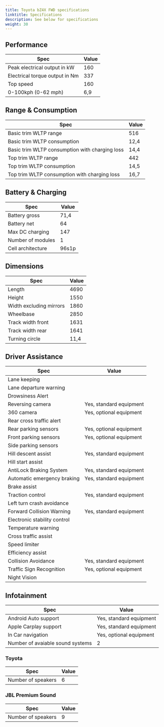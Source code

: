 ```yaml
---
title: Toyota bZ4X FWD specifications
linktitle: Specifications
description: See below for specifications
weight: 30
---
```


## Performance
|Spec|Value|
|----|-----|
|Peak electrical output in kW|160|
|Electrical torque output in Nm|337|
|Top speed|160|
|0-100kph (0-62 mph)|6,9|



## Range & Consumption
|Spec|Value|
|----|-----|
|Basic trim WLTP range|516|
|Basic trim WLTP consumption|12,4|
|Basic trim WLTP consumption with charging loss|14,4|
|Top trim WLTP range|442|
|Top trim WLTP consumption|14,5|
|Top trim WLTP consumption with charging loss|16,7|



## Battery & Charging
|Spec|Value|
|----|-----|
|Battery gross|71,4|
|Battery net|64|
|Max DC charging|147|
|Number of modules|1|
|Cell architecture|96s1p|



## Dimensions
|Spec|Value|
|----|-----|
|Length|4690|
|Height|1550|
|Width excluding mirrors|1860|
|Wheelbase|2850|
|Track width front|1631|
|Track width rear|1641|
|Turning circle|11,4|

## Driver Assistance
|Spec|Value|
|----|-----|
|Lane keeping||
|Lane departure warning||
|Drowsiness Alert||
|Reversing camera|Yes, standard equipment|
|360 camera|Yes, optional equipment|
|Rear cross traffic alert||
|Rear parking sensors|Yes, optional equipment|
|Front parking sensors|Yes, optional equipment|
|Side parking sensors||
|Hill descent assist|Yes, standard equipment|
|Hill start assist||
|AntiLock Braking System|Yes, standard equipment|
|Automatic emergency braking|Yes, standard equipment|
|Brake assist||
|Traction control|Yes, standard equipment|
|Left turn crash avoidance||
|Forward Collision Warning|Yes, standard equipment|
|Electronic stability control||
|Temperature warning||
|Cross traffic assist||
|Speed limiter||
|Efficiency assist||
|Collision Avoidance|Yes, standard equipment|
|Traffic Sign Recognition|Yes, optional equipment|
|Night Vision||

## Infotainment
|Spec|Value|
|----|-----|
|Android Auto support|Yes, standard equipment|
|Apple Carplay support|Yes, standard equipment|
|In Car navigation|Yes, optional equipment|
|Number of avaiable sound systems|2|

### Toyota
|Spec|Value|
|----|-----|
|Number of speakers|6|

### JBL Premium Sound
|Spec|Value|
|----|-----|
|Number of speakers|9|
